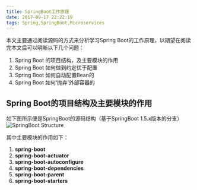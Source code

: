```yaml
---
title: SpringBoot工作原理
date: 2017-09-17 22:22:19
tags: Spring,SpringBoot,Microservices
---
```


本文主要通过阅读源码的方式来分析学习Spring Boot的工作原理，以期望在阅读完本文后可以明晰以下几个问题：  

1. Spring Boot 的项目结构，及主要模块的作用  
2. Spring Boot 如何做到约定优于配置  
3. Spring Boot 如何自动配置Bean的  
4. Spring Boot 如何‘抛弃’外部容器的  

<!-- more -->

## Spring Boot的项目结构及主要模块的作用  

如下图所示便是SpringBoot的源码结构（基于SpringBoot 1.5.x版本的分支）  
![SpringBoot Structure](/images/springboot-structure.PNG)  

其中主要模块的作用如下：  
1. **spring-boot**  
2. **spring-boot-actuator**  
3. **spring-boot-autoconfigure**  
4. **spring-boot-dependencies**  
5. **spring-boot-parent**  
6. **spring-boot-starters**  



